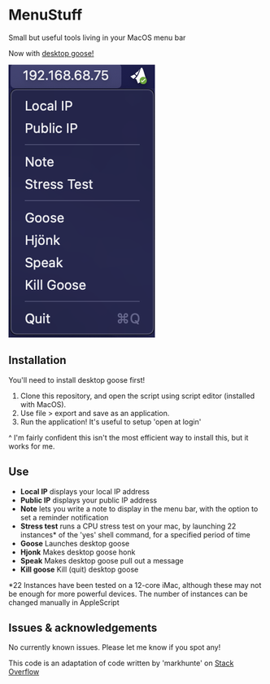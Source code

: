 # MenuStuff

Small but useful tools living in your MacOS menu bar

Now with [desktop goose!](https://samperson.itch.io/desktop-goose)

![Screenshot](https://github.com/NathanaelJ/MenuStuff/blob/main/Options.png)

## Installation

You'll need to install desktop goose first!
1. Clone this repository, and open the script using script editor (installed with MacOS).
2. Use file > export and save as an application.
3. Run the application! It's useful to setup 'open at login'

^ I'm fairly confident this isn't the most efficient way to install this, but it works for me.

## Use

* **Local IP** displays your local IP address
* **Public IP** displays your public IP address
* **Note** lets you write a note to display in the menu bar, with the option to set a reminder notification
* **Stress test** runs a CPU stress test on your mac, by launching 22 instances* of the 'yes' shell command, for a specified period of time
* **Goose** Launches desktop goose
* **Hjonk** Makes desktop goose honk
* **Speak** Makes desktop goose pull out a message
* **Kill goose** Kill (quit) desktop goose

*22 Instances have been tested on a 12-core iMac, although these may not be enough for more powerful devices. The number of instances can be changed manually in AppleScript

## Issues & acknowledgements

No currently known issues. Please let me know if you spot any!

This code is an adaptation of code written by 'markhunte' on [Stack Overflow](https://stackoverflow.com/questions/29191190/display-and-update-applescript-output-in-background)
